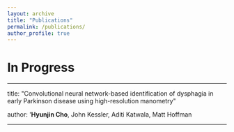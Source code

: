 ```yaml
---
layout: archive
title: "Publications"
permalink: /publications/
author_profile: true
---
```


In Progress
======

---
title: "Convolutional neural network-based identification of dysphagia in early Parkinson disease using high-resolution manometry"


author: '<strong>Hyunjin Cho</strong>, John Kessler, Aditi Katwala, Matt Hoffman

---
